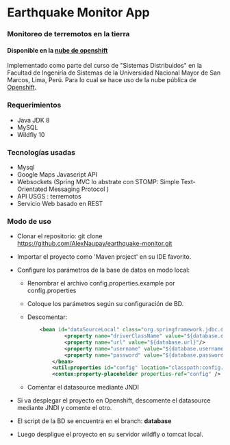 # Earthquake Monitor App
### Monitoreo de terremotos en la tierra

#### Disponible en la [nube de openshift](http://earthquakemon-naupayfisi.rhcloud.com/)

Implementado como parte del curso de "Sistemas Distribuidos" en la Facultad de
Ingeniría de Sistemas de la Universidad Nacional Mayor de San Marcos, Lima, Perú.
Para lo cual se hace uso de la nube pública de [Openshift](https://www.openshift.com/).

### Requerimientos
 - Java JDK 8
 - MySQL
 - Wildfly 10

### Tecnologías usadas
 - Mysql
 - Google Maps Javascript API
 - Websockets (Spring MVC lo abstrate con STOMP: Simple Text-Orientated Messaging Protocol )
 - API USGS : terremotos
 - Servicio Web basado en REST

### Modo de uso
 - Clonar el repositorio: git clone https://github.com/AlexNaupay/earthquake-monitor.git
 - Importar el proyecto como 'Maven project' en su IDE favorito.
 - Configure los parámetros de la base de datos en modo local:
    - Renombrar el archivo config.properties.example por config.properties
    - Coloque los parámetros según su configuración de BD.
    - Descomentar:
        
        ```xml
            <bean id="dataSourceLocal" class="org.springframework.jdbc.datasource.DriverManagerDataSource">
                    <property name="driverClassName" value="${database.driverClassName}"/>
                    <property name="url" value="${database.url}"/>
                    <property name="username" value="${database.username}"/>
                    <property name="password" value="${database.password}"/>
                </bean>
                <util:properties id="config" location="classpath:config.properties" />
                <contex:property-placeholder properties-ref="config" />
        ```
    - Comentar el datasource mediante JNDI
 - Si va desplegar el proyecto en Openshift, descomente el datasource
   mediante JNDI y comente el otro.

 - El script de la BD se encuentra en el branch: **database**
 - Luego despligue el proyecto en su servidor wildfly o tomcat local.
